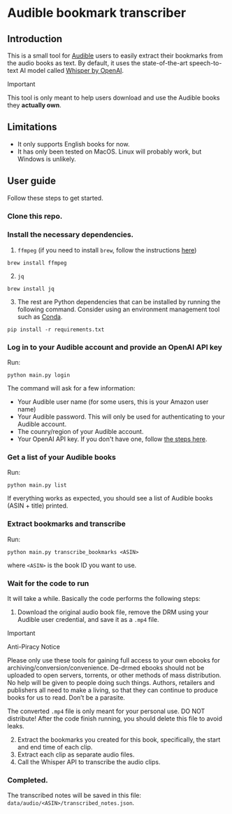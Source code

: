 # Audible bookmark transcriber

## Introduction

This is a small tool for [Audible](https://audible.com) users to easily extract their bookmarks from the audio books as text. By default, it uses the state-of-the-art speech-to-text AI model called [Whisper by OpenAI](https://openai.com/index/whisper).

> [!IMPORTANT]
> This tool is only meant to help users download and use the Audible books they **actually own**.

## Limitations
- It only supports English books for now.
- It has only been tested on MacOS. Linux will probably work, but Windows is unlikely.

## User guide
Follow these steps to get started.

### Clone this repo.


### Install the necessary dependencies.
1. `ffmpeg` (if you need to install `brew`, follow the instructions [here](https://brew.sh/))
```
brew install ffmpeg
```  
2. `jq`
```
brew install jq
```  
3. The rest are Python dependencies that can be installed by running the following command. Consider using an environment management tool such as [Conda](https://docs.conda.io/en/latest/).
```
pip install -r requirements.txt
```
 

### Log in to your Audible account and provide an OpenAI API key
Run:
```
python main.py login
```
The command will ask for a few information:
- Your Audible user name (for some users, this is your Amazon user name)
- Your Audible password. This will only be used for authenticating to your Audible account.
- The counry/region of your Audible account.
- Your OpenAI API key. If you don't have one, follow [the steps here](https://platform.openai.com/docs/quickstart).

### Get a list of your Audible books
Run:
```
python main.py list
```
If everything works as expected, you should see a list of Audible books (ASIN + title) printed.

### Extract bookmarks and transcribe
Run:
```
python main.py transcribe_bookmarks <ASIN>
```
where `<ASIN>` is the book ID you want to use.

### Wait for the code to run
It will take a while. Basically the code performs the following steps:
1. Download the original audio book file, remove the DRM using your Audible user credential, and save it as a `.mp4` file.
> [!IMPORTANT]
> Anti-Piracy Notice
> 
> Please only use these tools for gaining full access to your own ebooks for archiving/conversion/convenience. De-drmed ebooks should not be uploaded to open servers, torrents, or other methods of mass distribution. No help will be given to people doing such things. Authors, retailers and publishers all need to make a living, so that they can continue to produce books for us to read. Don’t be a parasite.
> 
> The converted `.mp4` file is only meant for your personal use. DO NOT distribute! After the code finish running, you should delete this file to avoid leaks.

2. Extract the bookmarks you created for this book, specifically, the start and end time of each clip.
3. Extract each clip as separate audio files.
4. Call the Whisper API to transcribe the audio clips.

### Completed.
The transcribed notes will be saved in this file: `data/audio/<ASIN>/transcribed_notes.json`.
